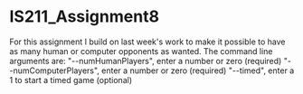# IS211_Assignment8

For this assignment I build on last week's work to make it possible to have as many human or computer opponents as wanted. 
The command line arguments are:
    "--numHumanPlayers", enter a number or zero (required)
    "--numComputerPlayers", enter a number or zero (required)
    "--timed", enter a 1 to start a timed game (optional)